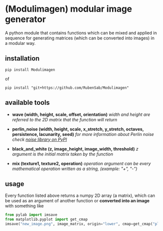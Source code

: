 # (Modulimagen) modular image generator
A python module that contains functions which can be mixed and applied in sequence for generating matrices (which can be converted into images) in a modular way.

## installation
```
pip install Modulimagen
```
of
```
pip install "git+https://github.com/RubenSab/Modulimagen"
```

## available tools
 - **wave (width, height, scale, offset, orientation)**
   *width and height are referred to the 2D matrix that the function will return*
   
 - **perlin_noise (width, height, scale, x_stretch, y_stretch, octaves, persistence, lacunarity, seed)**
   *for more information about Perlin noise check [noise library on PyPI](https://pypi.org/project/noise/)*

 - **black_and_white (z, image_height, image_width, threshold)**
   *z argument is the initial matrix taken by the function*

 - **mix (texture1, texture2, operation)**
   *operation argument can be every mathematical operation written as a string, (example: "+", "-")*

## usage
Every function listed above returns a numpy 2D array (a matrix), which can be used as an argument of another function or **converted into an image** with something like
```python
from pylab import imsave
from matplotlib.pyplot import get_cmap
imsave("new_image.png", image_matrix, origin="lower", cmap=get_cmap("plasma")) 
```
